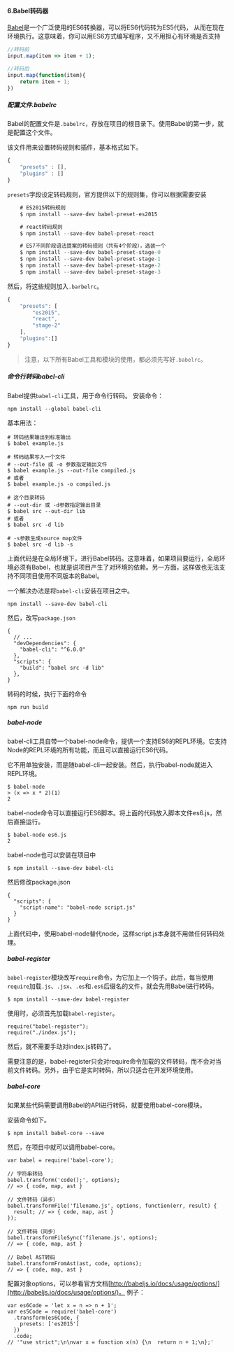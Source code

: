 





#### 6.Babel转码器

[Babel](https://babeljs.io/)是一个广泛使用的ES6转换器，可以将ES6代码转为ES5代码，
从而在现在环境执行。这意味着，你可以用ES6方式编写程序，又不用担心有环境是否支持

```javascript
//转码前
input.map(item => item + 1);

//转码后
input.map(function(item){
	return item + 1;
})
```

##### 配置文件.babelrc

Babel的配置文件是`.babelrc`，存放在项目的根目录下。使用Babel的第一步，就是配置这个文件。   

该文件用来设置转码规则和插件，基本格式如下。

```javascript
{
	"presets" : [],
	"plugins" : []
}
```

`presets`字段设定转码规则，官方提供以下的规则集，你可以根据需要安装
```javascript
	# ES2015转码规则
	$ npm install --save-dev babel-preset-es2015

	# react转码规则
	$ npm install --save-dev babel-preset-react

	# ES7不同阶段语法提案的转码规则（共有4个阶段），选装一个
	$ npm install --save-dev babel-preset-stage-0
	$ npm install --save-dev babel-preset-stage-1
	$ npm install --save-dev babel-preset-stage-2
	$ npm install --save-dev babel-preset-stage-3
```
然后，将这些规则加入`.barbelrc`。
```javascript
{
	"presets": [
		"es2015",
		"react",
		"stage-2"
	],
	"plugins":[]
}
```
> 注意，以下所有Babel工具和模块的使用，都必须先写好`.babelrc`。

##### 命令行转码babel-cli
Babel提供`babel-cli`工具，用于命令行转码。
安装命令：
```
npm install --global babel-cli
```
基本用法：
```
# 转码结果输出到标准输出
$ babel example.js

# 转码结果写入一个文件
# --out-file 或 -o 参数指定输出文件
$ babel example.js --out-file compiled.js
# 或者
$ babel example.js -o compiled.js

# 这个目录转码
# --out-dir 或 -d参数指定输出目录
$ babel src --out-dir lib
# 或者
$ babel src -d lib

# -s参数生成source map文件
$ babel src -d lib -s
```
上面代码是在全局环境下，进行Babel转码。这意味着，如果项目要运行，全局环境必须有Babel，也就是说项目产生了对环境的依赖。另一方面，这样做也无法支持不同项目使用不同版本的Babel。

一个解决办法是将`babel-cli`安装在项目之中。

```
npm install --save-dev babel-cli
```
然后，改写`package.json`
```
{
  // ...
  "devDependencies": {
    "babel-cli": "^6.0.0"
  },
  "scripts": {
    "build": "babel src -d lib"
  },
}
```
转码的时候，执行下面的命令
```
npm run build
```
##### babel-node
babel-cli工具自带一个babel-node命令，提供一个支持ES6的REPL环境。它支持Node的REPL环境的所有功能，而且可以直接运行ES6代码。

它不用单独安装，而是随babel-cli一起安装。然后，执行babel-node就进入REPL环境。
```
$ babel-node 
> (x => x * 2)(1)
2
```
babel-node命令可以直接运行ES6脚本。将上面的代码放入脚本文件es6.js，然后直接运行。
```
$ babel-node es6.js
2
```
babel-node也可以安装在项目中
```
$ npm install --save-dev babel-cli
```
然后修改package.json
```
{
  "scripts": {
    "script-name": "babel-node script.js"
  }
}
```
上面代码中，使用babel-node替代node，这样script.js本身就不用做任何转码处理。

##### babel-register
`babel-register`模块改写`require`命令，为它加上一个钩子。此后，每当使用`require`加载`.js`、`.jsx`、`.es`和`.es6`后缀名的文件，就会先用Babel进行转码。
```
$ npm install --save-dev babel-register
```
使用时，必须首先加载`babel-register`。
```
require("babel-register");
require("./index.js");
```
然后，就不需要手动对index.js转码了。

需要注意的是，babel-register只会对require命令加载的文件转码，而不会对当前文件转码。另外，由于它是实时转码，所以只适合在开发环境使用。


##### babel-core
如果某些代码需要调用Babel的API进行转码，就要使用babel-core模块。

安装命令如下。
```
$ npm install babel-core --save
```
然后，在项目中就可以调用babel-core。
```
var babel = require('babel-core');

// 字符串转码
babel.transform('code();', options);
// => { code, map, ast }

// 文件转码（异步）
babel.transformFile('filename.js', options, function(err, result) {
  result; // => { code, map, ast }
});

// 文件转码（同步）
babel.transformFileSync('filename.js', options);
// => { code, map, ast }

// Babel AST转码
babel.transformFromAst(ast, code, options);
// => { code, map, ast }
```
配置对象options，可以参看官方文档[http://babeljs.io/docs/usage/options/](http://babeljs.io/docs/usage/options/)。
例子：
```
var es6Code = 'let x = n => n + 1';
var es5Code = require('babel-core')
  .transform(es6Code, {
    presets: ['es2015']
  })
  .code;
// '"use strict";\n\nvar x = function x(n) {\n  return n + 1;\n};'
```






